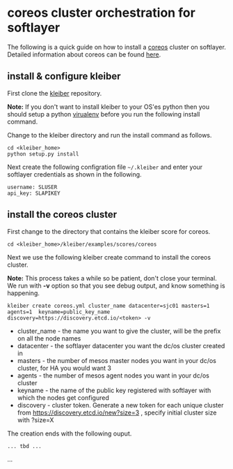 # coreos cluster orchestration for softlayer

The following is a quick guide on how to install a [coreos](https://coreos.com/) cluster on softlayer. Detailed information about coreos
can be found [here](https://coreos.com/os/docs/latest/).

## install & configure kleiber

First clone the [kleiber](https://github.rtp.raleigh.ibm.com/edgepoc/kleiber) repository.

**Note:** If you don't want to install kleiber to your OS'es python then you should setup a python [virualenv](http://docs.python-guide.org/en/latest/dev/virtualenvs/) 
before you run the following install command.

Change to the kleiber directory and run the install command as follows.
```
cd <kleiber_home>
python setup.py install
```

Next create the following configration file `~/.kleiber` and enter your softlayer credentials as shown in the following.

```
username: SLUSER                                                  
api_key: SLAPIKEY
```


## install the coreos cluster

First change to the directory that contains the kleiber score for coreos.
```
cd <kleiber_home>/kleiber/examples/scores/coreos
```

Next we use the following kleiber create command to install the coreos cluster.

**Note:** This process takes a while so be patient, don't close your terminal. We run with **-v** option so that you see debug output, and know something is happening.

```
kleiber create coreos.yml cluster_name datacenter=sjc01 masters=1 agents=1  keyname=public_key_name discovery=https://discovery.etcd.io/<token> -v

```
* cluster_name - the name you want to give the cluster, will be the prefix on all the node names
* datacenter - the softlayer datacenter you want the dc/os cluster created in
* masters - the number of mesos master nodes you want in your dc/os cluster, for HA you would want 3
* agents - the number of mesos agent nodes you want in your dc/os cluster
* keyname - the name of the public key registered with softlayer with which the nodes get configured
* discovery - cluster token. Generate a new token for each unique cluster from https://discovery.etcd.io/new?size=3 , specify initial cluster size with ?size=X


The creation ends with the following ouput.
```
... tbd ...
```

...
